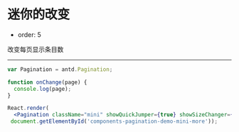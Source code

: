 # 迷你的改变

- order: 5

改变每页显示条目数

---

````jsx
var Pagination = antd.Pagination;

function onChange(page) {
  console.log(page);
}

React.render(
  <Pagination className="mini" showQuickJumper={true} showSizeChanger={true} onChange={onChange} total={500} />, 
 document.getElementById('components-pagination-demo-mini-more'));
````
